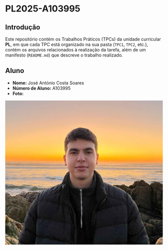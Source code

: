 # PL2025-A103995

## Introdução
Este repositório contém os Trabalhos Práticos (TPCs) da unidade curricular **PL**, em que cada TPC está organizado na sua pasta (`TPC1`, `TPC2`, etc.), contém os arquivos relacionados à realização da tarefa, além de um manifesto (`README.md`) que descreve o trabalho realizado.  

## Aluno
- **Nome:** José António Costa Soares
- **Número de Aluno:** A103995
- **Foto:**
  
![José Soares](images/josesoares.jpg)  
